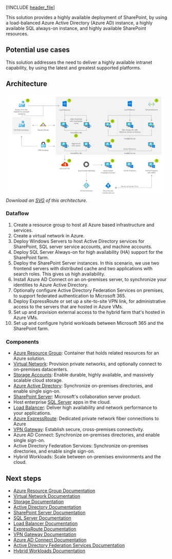 [!INCLUDE [header_file](../../../includes/sol-idea-header.md)]

This solution provides a highly available deployment of SharePoint, by using a load-balanced Azure Active Directory (Azure AD) instance, a highly available SQL always-on instance, and highly available SharePoint resources.

## Potential use cases

This solution addresses the need to deliver a highly available intranet capability, by using the latest and greatest supported platforms.

## Architecture

![Architecture diagram shows an intranet layout to users on and off premises.](../media/sharepoint-farm-microsoft-365.png)
*Download an [SVG](../media/sharepoint-farm-microsoft-365.svg) of this architecture.*

### Dataflow

1. Create a resource group to host all Azure based infrastructure and services.
1. Create a virtual network in Azure.
1. Deploy Windows Servers to host Active Directory services for SharePoint, SQL server service accounts, and machine accounts.
1. Deploy SQL Server Always-on for high availability (HA) support for the SharePoint farm.
1. Deploy the SharePoint Server instances. In this scenario, we use two frontend servers with distributed cache and two applications with search roles. This gives us high availability.
1. Install Azure AD Connect on an on-premises server, to synchronize your identities to Azure Active Directory.
1. Optionally configure Active Directory Federation Services on premises, to support federated authentication to Microsoft 365.
1. Deploy ExpressRoute or set up a site-to-site VPN link, for administrative access to the servers that are hosted in Azure VMs.
1. Set up and provision external access to the hybrid farm that's hosted in Azure VMs.
1. Set up and configure hybrid workloads between Microsoft 365 and the SharePoint farm.

### Components

* [Azure Resource Group](https://azure.microsoft.com/features/resource-manager): Container that holds related resources for an Azure solution.
* [Virtual Network](https://azure.microsoft.com/services/virtual-network): Provision private networks, and optionally connect to on-premises datacenters.
* [Storage Accounts](https://azure.microsoft.com/services/storage): Enable durable, highly available, and massively scalable cloud storage.
* [Azure Active Directory](https://azure.microsoft.com/services/active-directory): Synchronize on-premises directories, and enable single sign-on.
* [SharePoint Server](https://www.microsoft.com/microsoft-365/sharepoint/sharepoint-server): Microsoft's collaboration server product.
* Host enterprise [SQL Server](https://azure.microsoft.com/services/virtual-machines/sql-server) apps in the cloud.
* [Load Balancer](https://azure.microsoft.com/services/load-balancer): Deliver high availability and network performance to your applications.
* [Azure ExpressRoute](https://azure.microsoft.com/services/expressroute): Dedicated private network fiber connections to Azure
* [VPN Gateway](https://azure.microsoft.com/services/vpn-gateway): Establish secure, cross-premises connectivity.
* Azure AD Connect: Synchronize on-premises directories, and enable single sign-on.
* Active Directory Federation Services: Synchronize on-premises directories, and enable single sign-on.
* Hybrid Workloads: Scale between on-premises environments and the cloud.

## Next steps

* [Azure Resource Group Documentation](/azure/azure-resource-manager/resource-group-overview)
* [Virtual Network Documentation](/azure/virtual-network/virtual-networks-overview)
* [Storage Documentation](/azure/storage/blobs/storage-blobs-introduction)
* [Active Directory Documentation](https://support.microsoft.com/help/2721672/microsoft-server-software-support-for-microsoft-azure-virtual-machines)
* [SharePoint Server Documentation](/sharepoint/administration/intranet-sharepoint-server-2016-in-azure-dev-test-environment)
* [SQL Server Documentation](/azure/azure-sql/virtual-machines/windows/create-sql-vm-portal)
* [Load Balancer Documentation](/azure/load-balancer/load-balancer-standard-overview)
* [ExpressRoute Documentation](/azure/expressroute)
* [VPN Gateway Documentation](/azure/vpn-gateway)
* [Azure AD Connect Documentation](/azure/active-directory/connect/active-directory-aadconnect)
* [Active Directory Federation Services Documentation](/azure/active-directory/connect/active-directory-aadconnectfed-whatis)
* [Hybrid Workloads Documentation](/sharepoint/hybrid/hybrid)
